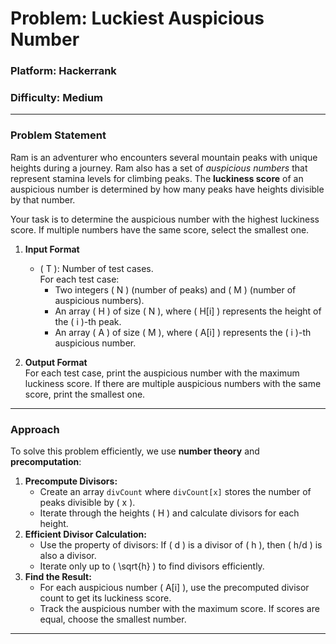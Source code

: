 # **Problem: Luckiest Auspicious Number**

### **Platform:** Hackerrank

### **Difficulty:** Medium  

---

### **Problem Statement**
Ram is an adventurer who encounters several mountain peaks with unique heights during a journey. Ram also has a set of *auspicious numbers* that represent stamina levels for climbing peaks. The **luckiness score** of an auspicious number is determined by how many peaks have heights divisible by that number.

Your task is to determine the auspicious number with the highest luckiness score. If multiple numbers have the same score, select the smallest one.

1. **Input Format**  
   - \( T \): Number of test cases.  
     For each test case:
     - Two integers \( N \) (number of peaks) and \( M \) (number of auspicious numbers).
     - An array \( H \) of size \( N \), where \( H[i] \) represents the height of the \( i \)-th peak.
     - An array \( A \) of size \( M \), where \( A[i] \) represents the \( i \)-th auspicious number.

2. **Output Format**  
   For each test case, print the auspicious number with the maximum luckiness score. If there are multiple auspicious numbers with the same score, print the smallest one.

---

### **Approach**
To solve this problem efficiently, we use **number theory** and **precomputation**:
1. **Precompute Divisors:**
   - Create an array `divCount` where `divCount[x]` stores the number of peaks divisible by \( x \).
   - Iterate through the heights \( H \) and calculate divisors for each height.
2. **Efficient Divisor Calculation:**
   - Use the property of divisors: If \( d \) is a divisor of \( h \), then \( h/d \) is also a divisor.
   - Iterate only up to \( \sqrt{h} \) to find divisors efficiently.
3. **Find the Result:**
   - For each auspicious number \( A[i] \), use the precomputed divisor count to get its luckiness score.
   - Track the auspicious number with the maximum score. If scores are equal, choose the smallest number.

---

